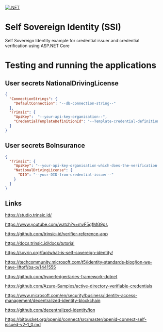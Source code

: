 
[![.NET](https://github.com/Franklin89/SSI-Sample/workflows/.NET/badge.svg)](https://github.com/Franklin89/SSI-Sample/actions?query=workflow%3A.NET) 


# Self Sovereign Identity (SSI)

Self Sovereign Identity example for credential issuer and credential verification using ASP.NET Core

# Testing and running the applications

## User secrets NationalDrivingLicense

```json
{
  "ConnectionStrings": {
    "DefaultConnection": "--db-connection-string--"
  },
  "Trinsic": {
    "ApiKey":  "--your-api-key-organisation--",
    "CredentialTemplateDefinitionId": "--Template-credential-definition-id--"
  }
}
```

## User secrets BoInsurance

```json
{
  "Trinsic": {
    "ApiKey": "--your-api-key-organisation-which-does-the-verification--",
    "NationalDrivingLicense": {
      "DID": "--your-DID-from-credential-issuer--"
    }
  }
}
```

## Links

https://studio.trinsic.id/

https://www.youtube.com/watch?v=mvF5gfMG9ps

https://github.com/trinsic-id/verifier-reference-app

https://docs.trinsic.id/docs/tutorial

https://sovrin.org/faq/what-is-self-sovereign-identity/

https://techcommunity.microsoft.com/t5/identity-standards-blog/ion-we-have-liftoff/ba-p/1441555

https://github.com/hyperledger/aries-framework-dotnet

https://github.com/Azure-Samples/active-directory-verifiable-credentials

https://www.microsoft.com/en/security/business/identity-access-management/decentralized-identity-blockchain

https://github.com/decentralized-identity/ion

https://bitbucket.org/openid/connect/src/master/openid-connect-self-issued-v2-1_0.md
